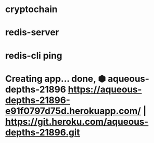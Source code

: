 # cryptochain
# redis-server
# redis-cli ping
# Creating app... done, ⬢ aqueous-depths-21896 https://aqueous-depths-21896-e91f0797d75d.herokuapp.com/ | https://git.heroku.com/aqueous-depths-21896.git
